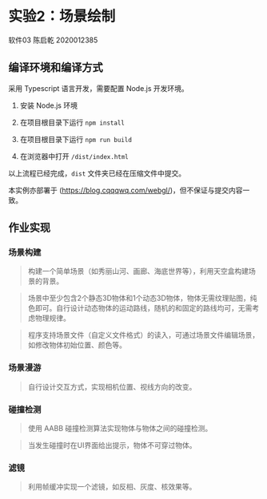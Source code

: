 # 实验2：场景绘制

软件03 陈启乾 2020012385

## 编译环境和编译方式

采用 Typescript 语言开发，需要配置 Node.js 开发环境。

1. 安装 Node.js 环境

2. 在项目根目录下运行 `npm install`

3. 在项目根目录下运行 `npm run build`

4. 在浏览器中打开 `/dist/index.html`

以上流程已经完成，`dist` 文件夹已经在压缩文件中提交。

本实例亦部署于 (https://blog.cqqqwq.com/webgl/)，但不保证与提交内容一致。

## 作业实现

### 场景构建

> 构建一个简单场景（如秀丽山河、画廊、海底世界等），利用天空盒构建场景的背景。 

> 场景中至少包含2个静态3D物体和1个动态3D物体，物体无需纹理贴图，纯色即可。自行设计动态物体的运动路线，随机的和固定的路线均可，无需考虑物理规律。

> 程序支持场景文件（自定义文件格式）的读入，可通过场景文件编辑场景，如修改物体初始位置、颜色等。

### 场景漫游

> 自行设计交互方式，实现相机位置、视线方向的改变。

### 碰撞检测 

> 使用 AABB 碰撞检测算法实现物体与物体之间的碰撞检测。

> 当发生碰撞时在UI界面给出提示，物体不可穿过物体。


### 滤镜

> 利用帧缓冲实现一个滤镜，如反相、灰度、核效果等。


